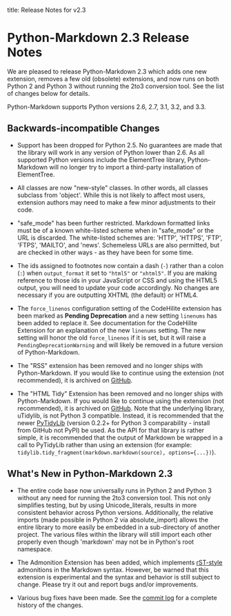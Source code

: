 title:      Release Notes for v2.3

Python-Markdown 2.3 Release Notes
=================================

We are pleased to release Python-Markdown 2.3 which adds one new extension,
removes a few old (obsolete) extensions, and now runs on both Python 2 and 
Python 3 without running the 2to3 conversion tool. See the list of changes 
below for details.

Python-Markdown supports Python versions 2.6, 2.7, 3.1, 3.2, and 3.3.

Backwards-incompatible Changes
------------------------------

* Support has been dropped for Python 2.5. No guarantees are made that the
library will work in any version of Python lower than 2.6. As all supported
Python versions include the ElementTree library, Python-Markdown will no 
longer try to import a third-party installation of ElementTree.

* All classes are now "new-style" classes. In other words, all classes
subclass from 'object'. While this is not likely to affect most users, 
extension authors may need to make a few minor adjustments to their code.

* "safe_mode" has been further restricted. Markdown formatted links must be
of a known white-listed scheme when in "safe_mode" or the URL is discarded.
The white-listed schemes are: 'HTTP', 'HTTPS', 'FTP', 'FTPS', 'MAILTO', and
'news'. Schemeless URLs are also permitted, but are checked in other ways - 
as they have been for some time.

* The ids assigned to footnotes now contain a dash (`-`) rather than a colon
(`:`) when `output_format` it set to `"html5"` or `"xhtml5"`. If you are making
reference to those ids in your JavaScript or CSS and using the HTML5 output,
you will need to update your code accordingly. No changes are necessary if
you are outputting XHTML (the default) or HTML4.

* The `force_linenos` configuration setting of the CodeHilite extension has been
marked as **Pending Deprecation** and a new setting `linenums` has been added to
replace it. See documentation for the CodeHilite Extension for an explanation
of the new `linenums` setting. The new setting will honor the old 
`force_linenos` if it is set, but it will raise a `PendingDeprecationWarning` 
and will likely be removed in a future version of Python-Markdown.


* The "RSS" extension has been removed and no longer ships with Python-Markdown.
If you would like to continue using the extension (not recommended), it is 
archived on [GitHub](https://gist.github.com/waylan/4773365).

* The "HTML Tidy" Extension has been removed and no longer ships with Python-Markdown.
If you would like to continue using the extension (not recommended), it is 
archived on [GitHub](https://gist.github.com/waylan/5152650). Note that the 
underlying library, uTidylib, is not Python 3 compatible. Instead, it is 
recommended that the newer [PyTidyLib] (version 0.2.2+ for Python 3 
comparability - install from GitHub not PyPI) be used. As the API for that 
library is rather simple, it is recommended that the output of Markdown be 
wrapped in a call to PyTidyLib rather than using an extension (for example: 
`tidylib.tidy_fragment(markdown.markdown(source), options={...})`).

[PyTidyLib]: http://countergram.com/open-source/pytidylib

What's New in Python-Markdown 2.3
---------------------------------

* The entire code base now universally runs in Python 2 and Python 3 without
any need for running the 2to3 conversion tool. This not only simplifies testing,
but by using Unicode_literals, results in more consistent behavior across
Python versions. Additionally, the relative imports (made possible in Python 2
via absolute_import) allows the entire library to more easily be embedded in a 
sub-directory of another project. The various files within the library will 
still import each other properly even though 'markdown' may not be in Python's
root namespace.

* The Admonition Extension has been added, which implements [rST-style][rST] 
admonitions in the Markdown syntax. However, be warned that this extension 
is experimental and the syntax and behavior is still subject to change. Please 
try it out and report bugs and/or improvements.

[rST]: http://docutils.sourceforge.net/docs/ref/rst/directives.html#specific-admonitions

* Various bug fixes have been made.  See the
[commit log](https://github.com/waylan/Python-Markdown/commits/master)
for a complete history of the changes.
